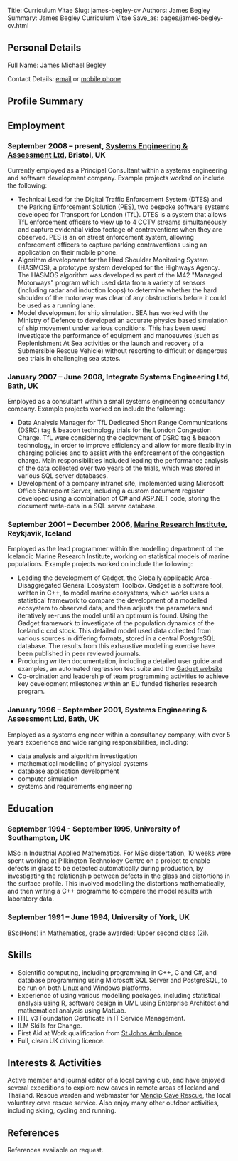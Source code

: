 Title: Curriculum Vitae
Slug: james-begley-cv
Authors: James Begley
Summary: James Begley Curriculum Vitae
Save_as: pages/james-begley-cv.html

## Personal Details

Full Name: James Michael Begley

Contact Details: [email](mailto:james@jmbegley.org.uk) or [mobile phone](tel:+447977451597)

## Profile Summary

## Employment

### September 2008 – present, [Systems Engineering &amp; Assessment Ltd](https://www.sea.co.uk), Bristol, UK

Currently employed as a Principal Consultant within a systems engineering and software development company. Example projects worked on include the following:

* Technical Lead for the Digital Traffic Enforcement System (DTES) and the Parking Enforcement Solution (PES), two bespoke software systems developed for Transport for London (TfL). DTES is a system that allows TfL enforcement officers to view up to 4 CCTV streams simultaneously and capture evidential video footage of contraventions when they are observed. PES is an on street enforcement system, allowing enforcement officers to capture parking contraventions using an application on their mobile phone.
* Algorithm development for the Hard Shoulder Monitoring System (HASMOS), a prototype system developed for the Highways Agency. The HASMOS algorithm was developed as part of the M42 "Managed Motorways" program which used data from a variety of sensors (including radar and induction loops) to determine whether the hard shoulder of the motorway was clear of any obstructions before it could be used as a running lane.
* Model development for ship simulation. SEA has worked with the Ministry of Defence to developed an accurate physics based simulation of ship movement under various conditions. This has been used investigate the performance of equipment and manoeuvres (such as Replenishment At Sea activities or the launch and recovery of a Submersible Rescue Vehicle) without resorting to difficult or dangerous sea trials in challenging sea states.

### January 2007 – June 2008, Integrate Systems Engineering Ltd, Bath, UK

Employed as a consultant within a small systems engineering consultancy company. Example projects worked on include the following:

* Data Analysis Manager for TfL Dedicated Short Range Communications (DSRC) tag & beacon technology trials for the London Congestion Charge. TfL were considering the deployment of DSRC tag & beacon technology, in order to improve efficiency and allow for more flexibility in charging policies and to assist with the enforcement of the congestion charge. Main responsibilities included leading the performance analysis of the data collected over two years of the trials, which was stored in various SQL server databases.
* Development of a company intranet site, implemented using Microsoft Office Sharepoint Server, including a custom document register developed using a combination of C# and ASP.NET code, storing the document meta-data in a SQL server database.

### September 2001 – December 2006, [Marine Research Institute](https://www.hafogvatn.is/en), Reykjavik, Iceland

Employed as the lead programmer within the modelling department of the Icelandic Marine Research Institute, working on statistical models of marine populations. Example projects worked on include the following:

* Leading the development of Gadget, the Globally applicable Area-Disaggregated General Ecosystem Toolbox. Gadget is a software tool, written in C++, to model marine ecosystems, which works uses a statistical framework to compare the development of a modelled ecosystem to observed data, and then adjusts the parameters and iteratively re-runs the model until an optimum is found.
Using the Gadget framework to investigate of the population dynamics of the Icelandic cod stock. This detailed model used data collected from various sources in differing formats, stored in a central PostgreSQL database. The results from this exhaustive modelling exercise have been published in peer reviewed journals.
* Producing written documentation, including a detailed user guide and examples, an automated regression test suite and the [Gadget website](http://www.hafro.is/gadget)
* Co-ordination and leadership of team programming activities to achieve key development milestones within an EU funded fisheries research program.

### January 1996 – September 2001, Systems Engineering &amp; Assessment Ltd, Bath, UK

Employed as a systems engineer within a consultancy company, with over 5 years experience and wide ranging responsibilities, including:

* data analysis and algorithm investigation
* mathematical modelling of physical systems
* database application development
* computer simulation
* systems and requirements engineering

## Education

### September 1994 - September 1995, University of Southampton, UK

MSc in Industrial Applied Mathematics.
For MSc dissertation, 10 weeks were spent working at Pilkington Technology Centre on a project to enable defects in glass to be detected automatically during production, by investigating the relationship between defects in the glass and distortions in the surface profile. This involved modelling the distortions mathematically, and then writing a C++ programme to compare the model results with laboratory data.

### September 1991 – June 1994, University of York, UK

BSc(Hons) in Mathematics, grade awarded: Upper second class (2i).

## Skills

* Scientific computing, including programming in C++, C and C#, and database programming using Microsoft SQL Server and PostgreSQL, to be run on both Linux and Windows platforms.
* Experience of using various modelling packages, including statistical analysis using R, software design in UML using Enterprise Architect and mathematical analysis using MatLab.
* ITIL v3 Foundation Certificate in IT Service Management.
* ILM Skills for Change.
* First Aid at Work qualification from [St Johns Ambulance](http://www.sja.org.uk/sja/training-courses/first-aid-courses/first-aid-at-work.aspx)
* Full, clean UK driving licence.

## Interests &amp; Activities

Active member and journal editor of a local caving club, and have enjoyed several expeditions to explore new caves in remote areas of Iceland and Thailand. Rescue warden and webmaster for [Mendip Cave Rescue](https://www.mendipcaverescue.org), the local voluntary cave rescue service.
Also enjoy many other outdoor activities, including skiing, cycling and running.

## References

References available on request.

